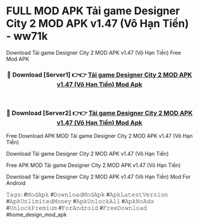 # FULL MOD APK Tải game Designer City 2 MOD APK v1.47 (Vô Hạn Tiền) - ww71k
Download Tải game Designer City 2 MOD APK v1.47 (Vô Hạn Tiền) Free Mod APK

<div align="center">
<h3>🔴 Download [Server1] 👉👉 <a href="https://apk-comot.site?title=Tải_game_Designer_City_2_MOD_APK_v1.47_(Vô_Hạn_Tiền)">Tải game Designer City 2 MOD APK v1.47 (Vô Hạn Tiền) Mod Apk</a></h3><br>

<h3>🔴 Download [Server2] 👉👉 <a href="https://apk-comot.site?title=Tải_game_Designer_City_2_MOD_APK_v1.47_(Vô_Hạn_Tiền)">Tải game Designer City 2 MOD APK v1.47 (Vô Hạn Tiền) Mod Apk</a></h3>
</div>


Free Download APK MOD Tải game Designer City 2 MOD APK v1.47 (Vô Hạn Tiền)

Download Tải game Designer City 2 MOD APK v1.47 (Vô Hạn Tiền) 

Free APK MOD Tải game Designer City 2 MOD APK v1.47 (Vô Hạn Tiền) 

Download Tải game Designer City 2 MOD APK v1.47 (Vô Hạn Tiền) Mod For Android

𝚃𝚊𝚐𝚜: #𝙼𝚘𝚍𝙰𝚙𝚔 #𝙳𝚘𝚠𝚗𝚕𝚘𝚊𝚍𝙼𝚘𝚍𝙰𝚙𝚔 #𝙰𝚙𝚔𝙻𝚊𝚝𝚎𝚜𝚝𝚅𝚎𝚛𝚜𝚒𝚘𝚗 #𝙰𝚙𝚔𝚄𝚗𝚕𝚒𝚖𝚒𝚝𝚎𝚍𝙼𝚘𝚗𝚎𝚢 #𝙰𝚙𝚔𝚄𝚗𝚕𝚘𝚌𝚔𝙰𝚕𝚕 #𝙰𝚙𝚔𝙽𝚘𝙰𝚍𝚜 #𝚄𝚗𝚕𝚘𝚌𝚔𝙿𝚛𝚎𝚖𝚒𝚞𝚖 #𝙵𝚘𝚛𝙰𝚗𝚍𝚛𝚘𝚒𝚍 #𝙵𝚛𝚎𝚎𝙳𝚘𝚠𝚗𝚕𝚘𝚊𝚍 #home_design_mod_apk
